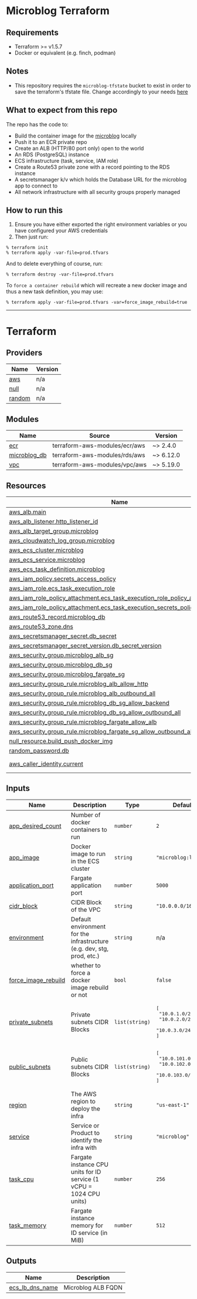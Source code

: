 # Microblog Terraform

## Requirements

- Terraform >= v1.5.7
- Docker or equivalent (e.g. finch, podman)

## Notes

- This repository requires the `microblog-tfstate` bucket to exist in order to save the terraform's tfstate file. Change accordingly to your needs [here](./tfstate.tf#L5)

## What to expect from this repo

The repo has the code to:
- Build the container image for the [microblog](../microblog/) locally
- Push it to an ECR private repo
- Create an ALB (HTTP/80 port only) open to the world
- An RDS (PostgreSQL) instance
- ECS infrastructure (task, service, IAM role)
- Create a Route53 private zone with a record pointing to the RDS instance
- A secretsmanager k/v which holds the Database URL for the microblog app to connect to
- All network infrastructure with all security groups properly managed

## How to run this

1. Ensure you have either exported the right environment variables or you have configured your AWS credentials
1. Then just run:

```
% terraform init
% terraform apply -var-file=prod.tfvars
```

And to delete everything of course, run:

```
% terraform destroy -var-file=prod.tfvars
```

To `force a container rebuild` which will recreate a new docker image and thus a new task definition, you may use:

```
% terraform apply -var-file=prod.tfvars -var=force_image_rebuild=true
```

---

# Terraform

## Providers

| Name | Version |
|------|---------|
| <a name="provider_aws"></a> [aws](#provider\_aws) | n/a |
| <a name="provider_null"></a> [null](#provider\_null) | n/a |
| <a name="provider_random"></a> [random](#provider\_random) | n/a |

## Modules

| Name | Source | Version |
|------|--------|---------|
| <a name="module_ecr"></a> [ecr](#module\_ecr) | terraform-aws-modules/ecr/aws | ~> 2.4.0 |
| <a name="module_microblog_db"></a> [microblog\_db](#module\_microblog\_db) | terraform-aws-modules/rds/aws | ~> 6.12.0 |
| <a name="module_vpc"></a> [vpc](#module\_vpc) | terraform-aws-modules/vpc/aws | ~> 5.19.0 |

## Resources

| Name | Type |
|------|------|
| [aws_alb.main](https://registry.terraform.io/providers/hashicorp/aws/latest/docs/resources/alb) | resource |
| [aws_alb_listener.http_listener_id](https://registry.terraform.io/providers/hashicorp/aws/latest/docs/resources/alb_listener) | resource |
| [aws_alb_target_group.microblog](https://registry.terraform.io/providers/hashicorp/aws/latest/docs/resources/alb_target_group) | resource |
| [aws_cloudwatch_log_group.microblog](https://registry.terraform.io/providers/hashicorp/aws/latest/docs/resources/cloudwatch_log_group) | resource |
| [aws_ecs_cluster.microblog](https://registry.terraform.io/providers/hashicorp/aws/latest/docs/resources/ecs_cluster) | resource |
| [aws_ecs_service.microblog](https://registry.terraform.io/providers/hashicorp/aws/latest/docs/resources/ecs_service) | resource |
| [aws_ecs_task_definition.microblog](https://registry.terraform.io/providers/hashicorp/aws/latest/docs/resources/ecs_task_definition) | resource |
| [aws_iam_policy.secrets_access_policy](https://registry.terraform.io/providers/hashicorp/aws/latest/docs/resources/iam_policy) | resource |
| [aws_iam_role.ecs_task_execution_role](https://registry.terraform.io/providers/hashicorp/aws/latest/docs/resources/iam_role) | resource |
| [aws_iam_role_policy_attachment.ecs_task_execution_role_policy_attachment](https://registry.terraform.io/providers/hashicorp/aws/latest/docs/resources/iam_role_policy_attachment) | resource |
| [aws_iam_role_policy_attachment.ecs_task_execution_secrets_policy_attachment](https://registry.terraform.io/providers/hashicorp/aws/latest/docs/resources/iam_role_policy_attachment) | resource |
| [aws_route53_record.microblog_db](https://registry.terraform.io/providers/hashicorp/aws/latest/docs/resources/route53_record) | resource |
| [aws_route53_zone.dns](https://registry.terraform.io/providers/hashicorp/aws/latest/docs/resources/route53_zone) | resource |
| [aws_secretsmanager_secret.db_secret](https://registry.terraform.io/providers/hashicorp/aws/latest/docs/resources/secretsmanager_secret) | resource |
| [aws_secretsmanager_secret_version.db_secret_version](https://registry.terraform.io/providers/hashicorp/aws/latest/docs/resources/secretsmanager_secret_version) | resource |
| [aws_security_group.microblog_alb_sg](https://registry.terraform.io/providers/hashicorp/aws/latest/docs/resources/security_group) | resource |
| [aws_security_group.microblog_db_sg](https://registry.terraform.io/providers/hashicorp/aws/latest/docs/resources/security_group) | resource |
| [aws_security_group.microblog_fargate_sg](https://registry.terraform.io/providers/hashicorp/aws/latest/docs/resources/security_group) | resource |
| [aws_security_group_rule.microblog_alb_allow_http](https://registry.terraform.io/providers/hashicorp/aws/latest/docs/resources/security_group_rule) | resource |
| [aws_security_group_rule.microblog_alb_outbound_all](https://registry.terraform.io/providers/hashicorp/aws/latest/docs/resources/security_group_rule) | resource |
| [aws_security_group_rule.microblog_db_sg_allow_backend](https://registry.terraform.io/providers/hashicorp/aws/latest/docs/resources/security_group_rule) | resource |
| [aws_security_group_rule.microblog_db_sg_allow_outbound_all](https://registry.terraform.io/providers/hashicorp/aws/latest/docs/resources/security_group_rule) | resource |
| [aws_security_group_rule.microblog_fargate_allow_alb](https://registry.terraform.io/providers/hashicorp/aws/latest/docs/resources/security_group_rule) | resource |
| [aws_security_group_rule.microblog_fargate_sg_allow_outbound_all](https://registry.terraform.io/providers/hashicorp/aws/latest/docs/resources/security_group_rule) | resource |
| [null_resource.build_push_docker_img](https://registry.terraform.io/providers/hashicorp/null/latest/docs/resources/resource) | resource |
| [random_password.db](https://registry.terraform.io/providers/hashicorp/random/latest/docs/resources/password) | resource |
| [aws_caller_identity.current](https://registry.terraform.io/providers/hashicorp/aws/latest/docs/data-sources/caller_identity) | data source |

## Inputs

| Name | Description | Type | Default | Required |
|------|-------------|------|---------|:--------:|
| <a name="input_app_desired_count"></a> [app\_desired\_count](#input\_app\_desired\_count) | Number of docker containers to run | `number` | `2` | no |
| <a name="input_app_image"></a> [app\_image](#input\_app\_image) | Docker image to run in the ECS cluster | `string` | `"microblog:latest"` | no |
| <a name="input_application_port"></a> [application\_port](#input\_application\_port) | Fargate application port | `number` | `5000` | no |
| <a name="input_cidr_block"></a> [cidr\_block](#input\_cidr\_block) | CIDR Block of the VPC | `string` | `"10.0.0.0/16"` | no |
| <a name="input_environment"></a> [environment](#input\_environment) | Default environment for the infrastructure (e.g. dev, stg, prod, etc.) | `string` | n/a | yes |
| <a name="input_force_image_rebuild"></a> [force\_image\_rebuild](#input\_force\_image\_rebuild) | whether to force a docker image rebuild or not | `bool` | `false` | no |
| <a name="input_private_subnets"></a> [private\_subnets](#input\_private\_subnets) | Private subnets CIDR Blocks | `list(string)` | <pre>[<br/>  "10.0.1.0/24",<br/>  "10.0.2.0/24",<br/>  "10.0.3.0/24"<br/>]</pre> | no |
| <a name="input_public_subnets"></a> [public\_subnets](#input\_public\_subnets) | Public subnets CIDR Blocks | `list(string)` | <pre>[<br/>  "10.0.101.0/24",<br/>  "10.0.102.0/24",<br/>  "10.0.103.0/24"<br/>]</pre> | no |
| <a name="input_region"></a> [region](#input\_region) | The AWS region to deploy the infra | `string` | `"us-east-1"` | no |
| <a name="input_service"></a> [service](#input\_service) | Service or Product to identify the infra with | `string` | `"microblog"` | no |
| <a name="input_task_cpu"></a> [task\_cpu](#input\_task\_cpu) | Fargate instance CPU units for ID service (1 vCPU = 1024 CPU units) | `number` | `256` | no |
| <a name="input_task_memory"></a> [task\_memory](#input\_task\_memory) | Fargate instance memory for ID service (in MiB) | `number` | `512` | no |

## Outputs

| Name | Description |
|------|-------------|
| <a name="output_ecs_lb_dns_name"></a> [ecs\_lb\_dns\_name](#output\_ecs\_lb\_dns\_name) | Microblog ALB FQDN |
